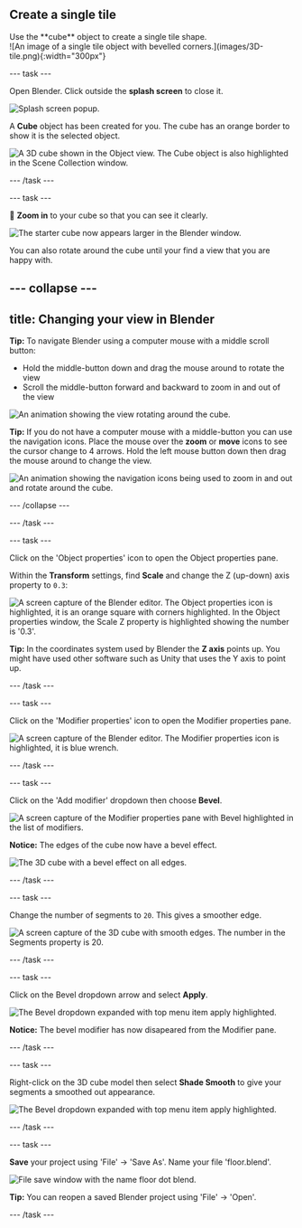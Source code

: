 ## Create a single tile

<div style="display: flex; flex-wrap: wrap">
<div style="flex-basis: 200px; flex-grow: 1; margin-right: 15px;">
Use the **cube** object to create a single tile shape.
</div>
<div>
![An image of a single tile object with bevelled corners.](images/3D-tile.png){:width="300px"}
</div>
</div>

--- task ---

Open Blender. Click outside the **splash screen** to close it. 

![Splash screen popup.](images/blender-first.png)

A **Cube** object has been created for you. The cube has an orange border to show it is the selected object.

![A 3D cube shown in the Object view. The Cube object is also highlighted in the Scene Collection window.](images/starter-cube.png)

--- /task ---

--- task ---

🔎 **Zoom in** to your cube so that you can see it clearly.

![The starter cube now appears larger in the Blender window.](images/zoomed-cube.PNG)

You can also rotate around the cube until your find a view that you are happy with.  

--- collapse ---
---
title: Changing your view in Blender
---

**Tip:** To navigate Blender using a computer mouse with a middle scroll button:
+ Hold the middle-button down and drag the mouse around to rotate the view
+ Scroll the middle-button forward and backward to zoom in and out of the view

![An animation showing the view rotating around the cube.](images/navigate-cube.gif)

**Tip:** If you do not have a computer mouse with a middle-button you can use the navigation icons. Place the mouse over the **zoom** or **move** icons to see the cursor change to 4 arrows. Hold the left mouse button down then drag the mouse around to change the view. 

![An animation showing the navigation icons being used to zoom in and out and rotate around the cube.](images/navigate-mouse.gif)

--- /collapse ---

--- /task ---

--- task ---

Click on the 'Object properties' icon to open the Object properties pane. 

Within the **Transform** settings, find **Scale** and change the Z (up-down) axis property to `0.3`:

![A screen capture of the Blender editor. The Object properties icon is highlighted, it is an orange square with corners highlighted. In the Object properties window,  the Scale Z property is highlighted showing the number is '0.3'.](images/object-properties.png)

**Tip:** In the coordinates system used by Blender the **Z axis** points up. You might have used other software such as Unity that uses the Y axis to point up. 

--- /task ---

--- task ---

Click on the 'Modifier properties' icon to open the Modifier properties pane. 

![A screen capture of the Blender editor. The Modifier properties icon is highlighted, it is blue wrench.](images/modifier-properties.png)

--- /task ---

--- task ---

Click on the 'Add modifier' dropdown then choose **Bevel**. 

![A screen capture of the Modifier properties pane with Bevel highlighted in the list of modifiers.](images/bevel-modifier.png)

**Notice:** The edges of the cube now have a bevel effect.

![The 3D cube with a bevel effect on all edges.](images/bevel-effect.png)

--- /task ---

--- task ---

Change the number of segments to `20`. This gives a smoother edge. 

![A screen capture of the 3D cube with smooth edges. The number in the Segments property is 20.](images/bevel-segments.png)

--- /task ---

--- task ---

Click on the Bevel dropdown arrow and select **Apply**. 

![The Bevel dropdown expanded with top menu item `apply` highlighted.](images/apply-modifier.png)

**Notice:** The bevel modifier has now disapeared from the Modifier pane.

--- /task ---

--- task ---

Right-click on the 3D cube model then select **Shade Smooth** to give your segments a smoothed out appearance. 

![The Bevel dropdown expanded with top menu item `apply` highlighted.](images/smooth-shade.png)

--- /task ---

--- task ---

**Save** your project using 'File' -> 'Save As'. Name your file 'floor.blend'. 

![File save window with the name floor dot blend.](images/blender-save-as.png)

**Tip:** You can reopen a saved Blender project using 'File' -> 'Open'. 

--- /task ---